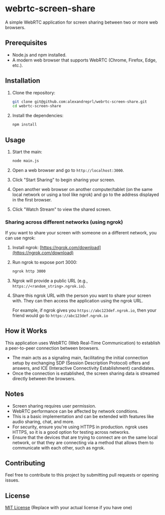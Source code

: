 # webrtc-screen-share

A simple WebRTC application for screen sharing between two or more web browsers.

## Prerequisites

- Node.js and npm installed.
- A modern web browser that supports WebRTC (Chrome, Firefox, Edge, etc.).

## Installation

1.  Clone the repository:

    ```bash
    git clone git@github.com:alexandreprl/webrtc-screen-share.git
    cd webrtc-screen-share
    ```

2.  Install the dependencies:

    ```bash
    npm install
    ```

## Usage

1.  Start the main:

    ```bash
    node main.js
    ```

2.  Open a web browser and go to `http://localhost:3000`.

3.  Click "Start Sharing" to begin sharing your screen.

4.  Open another web browser on another computer/tablet (on the same local network or using a tool like ngrok) and go to the address displayed in the first browser.

5.  Click "Watch Stream" to view the shared screen.

### Sharing across different networks (using ngrok)

If you want to share your screen with someone on a different network, you can use ngrok:

1.  Install ngrok: [https://ngrok.com/download](https://ngrok.com/download)

2.  Run ngrok to expose port 3000:

    ```bash
    ngrok http 3000
    ```

3.  Ngrok will provide a public URL (e.g., `https://<random_string>.ngrok.io`).

4.  Share this ngrok URL with the person you want to share your screen with. They can then access the application using the ngrok URL.

    For example, if ngrok gives you `https://abc123def.ngrok.io`, then your friend would go to `https://abc123def.ngrok.io`

## How it Works

This application uses WebRTC (Web Real-Time Communication) to establish a peer-to-peer connection between browsers.

-   The main acts as a signaling main, facilitating the initial connection setup by exchanging SDP (Session Description Protocol) offers and answers, and ICE (Interactive Connectivity Establishment) candidates.
-   Once the connection is established, the screen sharing data is streamed directly between the browsers.

## Notes

-   Screen sharing requires user permission.
-   WebRTC performance can be affected by network conditions.
-   This is a basic implementation and can be extended with features like audio sharing, chat, and more.
-   For security, ensure you're using HTTPS in production. ngrok uses HTTPS, so it is a good option for testing across networks.
-   Ensure that the devices that are trying to connect are on the same local network, or that they are connecting via a method that allows them to communicate with each other, such as ngrok.

## Contributing

Feel free to contribute to this project by submitting pull requests or opening issues.

## License

[MIT License](LICENSE.txt) (Replace with your actual license if you have one)
